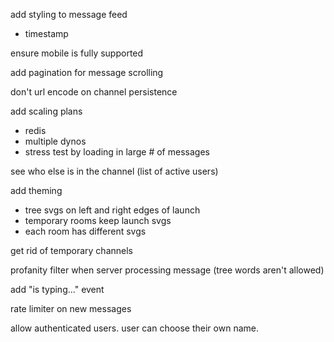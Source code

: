 add styling to message feed
* timestamp

ensure mobile is fully supported

add pagination for message scrolling

don't url encode on channel persistence

add scaling plans
* redis
* multiple dynos
* stress test by loading in large # of messages

see who else is in the channel (list of active users)

add theming
* tree svgs on left and right edges of launch
* temporary rooms keep launch svgs
* each room has different svgs

get rid of temporary channels

profanity filter when server processing message (tree words aren't allowed)

add "is typing..." event

rate limiter on new messages

allow authenticated users. user can choose their own name.

